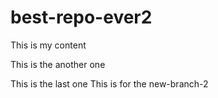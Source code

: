 # best-repo-ever2

This is my content


This is the another one

This is the last one 
This is for the new-branch-2